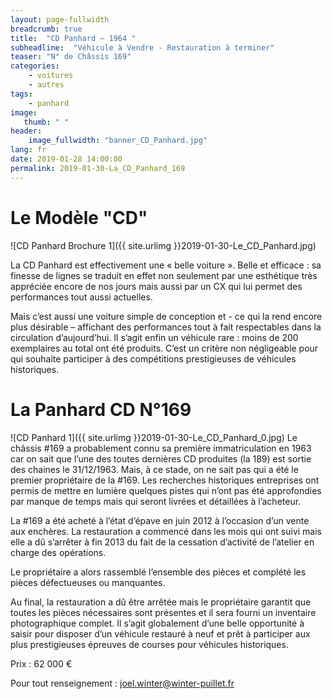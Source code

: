 ```yaml
---
layout: page-fullwidth
breadcrumb: true
title:  "CD Panhard – 1964 "
subheadline:  "Véhicule à Vendre - Restauration à terminer"
teaser: "N° de Châssis 169"
categories:
    - voitures
    - autres
tags:
    - panhard
image:
   thumb: " "
header:
    image_fullwidth: "banner_CD_Panhard.jpg"
lang: fr
date: 2019-01-28 14:00:00
permalink: 2019-01-30-La_CD_Panhard_169
---
```


# Le Modèle "CD"

![CD Panhard Brochure 1]({{ site.urlimg }}2019-01-30-Le_CD_Panhard.jpg)

La CD Panhard est effectivement une « belle voiture ». Belle et efficace : sa finesse de lignes se traduit en effet non seulement par une esthétique très appréciée encore de nos jours mais aussi par un CX qui lui permet des performances tout aussi actuelles.


Mais c’est aussi une voiture simple de conception et - ce qui la rend encore plus désirable – affichant des performances tout à fait respectables dans la circulation d’aujourd’hui. Il s’agit enfin un véhicule rare : moins de 200 exemplaires au total ont été produits. C’est un critère non négligeable pour qui souhaite participer à des compétitions prestigieuses de véhicules historiques.  


# La Panhard CD N°169

![CD Panhard 1]({{ site.urlimg }}2019-01-30-Le_CD_Panhard_0.jpg)
Le châssis #169 a probablement connu sa première immatriculation en 1963 car on sait que l’une des toutes dernières CD produites (la 189) est sortie des chaines le 31/12/1963. Mais, à ce stade, on ne sait pas qui a été le premier propriétaire de la #169. Les recherches historiques entreprises ont permis de mettre en lumière quelques pistes qui n’ont pas été approfondies par manque de temps mais qui seront livrées et détaillées à l’acheteur.

La #169 a été acheté à l’état d’épave en juin 2012 à l’occasion d’un vente aux enchères. La restauration a commencé dans les mois qui ont suivi mais elle a dû s’arrêter à fin 2013 du fait de la cessation d’activité de l’atelier en charge des opérations. 

Le propriétaire a alors rassemblé l’ensemble des pièces et complété les pièces défectueuses ou manquantes.

Au final, la restauration a dû être arrêtée mais le propriétaire garantit que toutes les pièces nécessaires sont présentes et il sera fourni un inventaire photographique complet. Il s’agit globalement d’une belle opportunité à saisir pour disposer d’un véhicule restauré à neuf et prêt à participer aux plus prestigieuses épreuves de courses pour véhicules historiques. 


Prix : 62 000 € 


Pour tout renseignement : joel.winter@winter-puillet.fr
